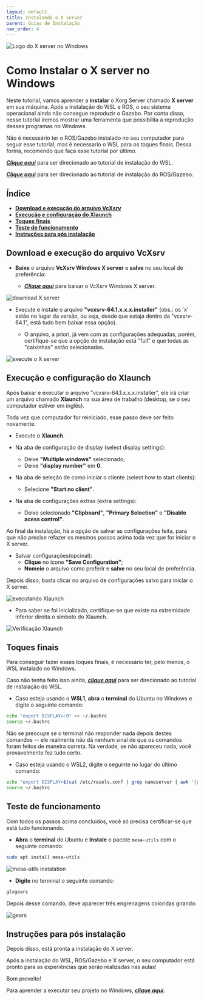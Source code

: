 ```yaml
---
layout: default
title: Instalando o X server
parent: Guias de Instalação
nav_order: 4
---
```


![Logo do X server no Windows](../assets/img/logo_Xserver.png)

# **Como Instalar o X server no Windows**

Neste tutorial, vamos aprender a **instalar** o Xorg Server chamado **X server** em sua máquina.
Após a instalação do WSL e ROS, o seu sistema operacional ainda não consegue reproduzir o Gazebo. Por conta disso, nesse tutorial iremos mostrar uma ferramenta que possibilita a reprodução desses programas no Windows.

Não é necessário ter o ROS/Gazebo instalado no seu computador para seguir esse tutorial, mas é necessario o WSL para os toques finais. Dessa forma, recomendo que faça esse tutorial por último.

***[Clique aqui](../InstalationGuides/WSL.md)*** para ser direcionado ao tutorial de instalação do WSL.

***[Clique aqui](../InstalationGuides/ROSGazeboWSL.md)*** para ser direcionado ao tutorial de instalação do ROS/Gazebo.
## **Índice**<!-- omit in toc --> 

- [**Download e execução do arquivo VcXsrv**](#download-e-execução-do-arquivo-vcxsrv)
- [**Execução e configuração do Xlaunch**](#execução-e-configuração-do-xlaunch)
- [**Toques finais**](#toques-finais)
- [**Teste de funcionamento**](#teste-de-funcionamento)
- [**Instruções para pós instalação**](#instruções-para-pós-instalação)

## **Download e execução do arquivo VcXsrv**

- **Baixe** o arquivo **VcXsrv Windows X server** e **salve** no seu local de preferência:

    - ***[Clique aqui](https://sourceforge.net/projects/vcxsrv/)*** para baixar o VcXsrv Windows X server.

![download X server](../assets/gif/XServer/0_baixando_VcXsrv.gif)

- Execute e instale o arquivo **"vcxsrv-64.1.x.x.x.installer"** (obs.: os 'x' estão no lugar da versão, ou seja, desde que estaja dentro da "vcxsrv-64.1", está tudo bem baixar essa opção).
    
    - O arquivo, a priori, já vem com as configurações adequadas, porém, certifique-se que a opção de instalação está "full" e que todas as "caixinhas" estão selecionadas. 
    
![execute o X server](../assets/gif/XServer/1_executando_VcXsrv.gif)

## **Execução e configuração do Xlaunch**

Após baixar e executar o arquivo "vcxsrv-64.1.x.x.x.installer", ele irá criar um arquivo chamado **Xlaunch** na sua área de trabalho (desktop, se o seu computador estiver em inglês).

Toda vez que computador for reiniciado, esse passo deve ser feito novamente.

- Execute o **Xlaunch**.
- Na aba de configuração de display (select display settings):
    - Deixe **"Multiple windows"** selecionado;
    - Deixe **"display number"** em **0**.

- Na aba de seleção de como iniciar o cliente (select how to start clients):
    - Selecione **"Start no client"**.

- Na aba de configurações extras (extra settings):
    - Deixe selecionado **"Clipboard"**, **"Primary Selection"** e **"Disable acess control"**.

Ao final da instalação, há a opção de salvar as configurações feita, para que não precise refazer os mesmos passos acima toda vez que for iniciar o X server.

- Salvar configurações(opcinal):
    - **Clique** no icone **"Save Configuration"**;
    - **Nomeie** o arquivo como preferir e **salve** no seu local de preferência.

Depois disso, basta clicar no arquivo de configurações salvo para iniciar o X server.

![executando Xlaunch](../assets/gif/XServer/2_executando_Xlaunch.gif)

- Para saber se foi inicializado, certifique-se que existe na extremidade inferior direita o símbolo do Xlaunch.

![Verificação Xlaunch](../assets/img/check_xlaunch.png)

## **Toques finais**

Para conseguir fazer esses toques finais, é necessário ter, pelo menos, o WSL instalado no Windows.

Caso não tenha feito isso ainda, ***[clique aqui](../InstalationGuides/WSL.md)*** para ser direcionado ao tutorial de instalação do WSL.

- Caso esteja usando o **WSL1**, **abra** o **terminal** do Ubuntu no Windows e digite o seguinte comando:

```bash
echo "export DISPLAY=:0" >> ~/.bashrc
source ~/.bashrc
```
Não se preocupe se o terminal não responder nada depois destes comandos -- ele realmente não dá nenhum sinal de que os comandos foram feitos de maneira correta. Na verdade, se não apareceu nada, você provavelmente fez tudo certo.

- Caso esteja usando o WSL2, digite o seguinte no lugar do último comando:

```bash
echo "export DISPLAY=$(cat /etc/resolv.conf | grep nameserver | awk '{print $2}'):0" >> ~/.bashrc
source ~/.bashrc
```

## **Teste de funcionamento**
Com todos os passos acima concluidos, você só precisa certificar-se que está tudo funcionando.

- **Abra** o **terminal** do Ubuntu e **Instale** o pacote `mesa-utils` com o seguinte comando:

```bash
sudo apt install mesa-utils
```

![mesa-utils instalation](../assets/gif/XServer/3_mesa_utils_instalation.gif)

- **Digite** no terminal o seguinte comando:

```bash
glxgears
```

Depois desse comando, deve aparecer três engrenagens coloridas girando:

![gears](../assets/gif/XServer/4_gears.gif)

## **Instruções para pós instalação**
Depois disso, está pronta a instalação do X server.

Após a instalação do WSL, ROS/Gazebo e X server, o seu computador está pronto para as experiências que serão realizadas nas aulas!

Bom proveito!

Para aprender a executar seu projeto no Windows, ***[clique aqui](../HowToRun/RunOnWSL.md)***. 
